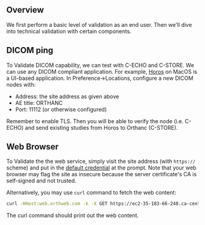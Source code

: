 ## Overview
We first perform a basic level of validation as an end user. Then we'll dive into technical validation with certain components.

## DICOM ping

To Validate DICOM capability, we can test with C-ECHO and C-STORE. We can use any DICOM compliant application. For example, [Horos](https://horosproject.org/) on MacOS is a UI-based application. In Preference->Locations, configure a new DICOM nodes with:

* Address: the site address as given above
* AE title: ORTHANC
* Port: 11112 (or otherwise configured)

Remember to enable TLS. Then you will be able to verify the node (i.e. C-ECHO) and send existing studies from Horos to Orthanc (C-STORE).

## Web Browser
To Validate the the web service, simply visit the site address (with `https://` scheme) and put in the [default credential](https://github.com/digihunch/orthweb/blob/main/app/orthanc.json#L6) at the prompt. Note that your web browser may flag the site as insecure because the server certificate's CA is self-signed and not trusted. 

Alternatively, you may use `curl` command to fetch the web content:

```sh
curl -HHost:web.orthweb.com -k -X GET https://ec2-35-183-66-248.ca-central-1.compute.amazonaws.com/app/explorer.html -u admin:orthanc --cacert ca.crt
```
The curl command should print out the web content.
